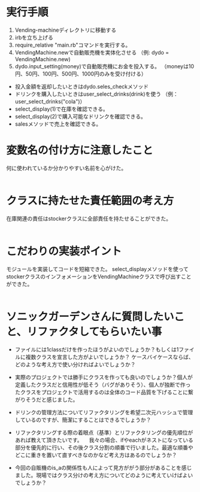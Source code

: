 # 実行手順
  1. Vending-machineディレクトリに移動する
  2. irbを立ち上げる
  3. require_relative "main.rb"コマンドを実行する。
  4. VendingMachine.newで自動販売機を実体化させる
      （例: dydo = VendingMachine.new)
  5. dydo.input_setting(money)で自動販売機にお金を投入する。
      （moneyは10円、50円、100円、500円、1000円のみを受け付ける）
  - 投入金額を返却したいときはdydo.seles_checkメソッド
  - ドリンクを購入したいときはuser_select_drinks(drink)を使う
      （例：user_select_drinks("cola")）
  - select_display(1)で在庫を確認できる。
  - select_display(2)で購入可能なドリンクを確認できる。
  - salesメソッドで売上を確認できる。


# 変数名の付け方に注意したこと
  何に使われているか分かりやすい名前を心がけた。
  <br><br>

# クラスに持たせた責任範囲の考え方
  在庫関連の責任はstockerクラスに全部責任を持たせることができた。<br><br>
# こだわりの実装ポイント
  モジュールを実装してコードを短縮できた。
  select_displayメソッドを使ってstockerクラスのインフォメーションをVendingMachineクラスで呼び出すことができた。
  <br><br>

# ソニックガーデンさんに質問したいこと、リファクタしてもらいたい事
 - ファイルには1classだけを作ったほうがよいのでしょうか？もしくは1ファイルに複数クラスを宣言した方がよいでしょうか？
ケースバイケースならば、どのような考え方で使い分ければよいでしょうか？

 - 実際のプロジェクトでは勝手にクラスを作っても良いのでしょうか？個人が定義したクラスだと信用性が低そう（バグがありそう）、個人が独断で作ったクラスをプロジェクトで活用するのは全体のコード品質を下げることに繋がりそうだと感じました。

 - ドリンクの管理方法についてリファクタリングを希望二次元ハッシュで管理しているのですが、簡潔にすることはできるでしょうか？

 - リファクタリングする際の着眼点（基準）とリファクタリングの優先順位があれば教えて頂きたいです。
 　我々の場合、ifやeachがネストになっている部分を優先的に行い、その後クラス分割の順番で行いました。最適な順番やどこに重きを置いて直すべきなのかなど考え方はあるのでしょうか？

 - 今回の自販機のis_aの関係性も人によって見方ががう部分があることを感じました。現場ではクラス分けの考え方についてどのように考えていけばよいでしょうか？

